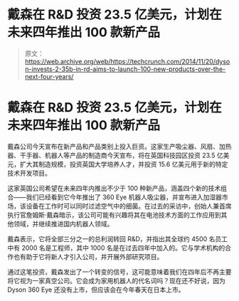 # 戴森在 R&D 投资 23.5 亿美元，计划在未来四年推出 100 款新产品 

> 原文：<https://web.archive.org/web/https://techcrunch.com/2014/11/20/dyson-invests-2-35b-in-rd-aims-to-launch-100-new-products-over-the-next-four-years/>

# 戴森在 R&D 投资 23.5 亿美元，计划在未来四年推出 100 款新产品

戴森公司今天宣布在新产品和产品类别上投入巨资。这家生产吸尘器、风扇、加热器、干手器、机器人等产品的制造商今天宣布，将在英国科技园区投资 23.5 亿美元，扩大其制造规模，投资英国大学培养人才，并投资 15.6 亿美元用于新的特定技术开发项目。

这家英国公司希望在未来四年内推出不少于 100 种新产品，涵盖四个新的技术组合——我们已经看到它今年推出了 360 Eye 机器人吸尘器，并宣布进入加湿器市场，该设备在工作时可以同时过滤空气中的细菌。在过去的采访中，创始人兼首席执行官詹姆斯·戴森暗示，该公司可能有兴趣将其在电池技术方面的工作应用到其他领域，并继续推进国内机器人领域。

戴森表示，它将全部三分之一的总利润转回 R&D，并指出其全球约 4500 名员工中有 2000 名是工程师，其中 1000 名是在过去四年中加入的。它与学术机构的合作也有助于它将新人才引入公司，并开展外部研究项目。

通过这笔投资，戴森发出了一个转变的信号，这可能意味着我们在四年后不再主要将它视为一家真空公司。它会成为家用机器人的代名词吗？现在还不好说，因为 Dyson 360 Eye 还没有上市，但应该会在今年春天在日本上市。